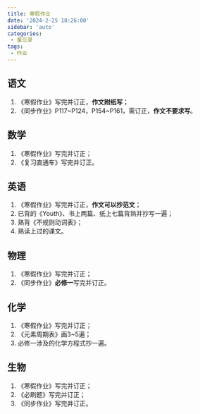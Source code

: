 ```yaml
---
title: 寒假作业
date: '2024-2-25 18:26:00'
sidebar: 'auto'
categories:
 - 备忘录
tags:
 - 作业
---
```

## 语文
1. 《寒假作业》写完并订正，**作文附纸写**；
2. 《同步作业》P117~P124，P154~P161，需订正，**作文不要求写**。
## 数学
1. 《寒假作业》写完并订正；
2. 《复习直通车》写完并订正。
## 英语
1. 《寒假作业》写完并订正，**作文可以抄范文**；
2. 已背的《Youth》、书上两篇、纸上七篇背熟并抄写一遍；
3. 熟背《不规则动词表》；
4. 熟读上过的课文。
## 物理
1. 《寒假作业》写完并订正；
2. 《同步作业》**必修一**写完并订正。
## 化学
1. 《寒假作业》写完并订正；
2. 《元素周期表》画3~5遍；
3. 必修一涉及的化学方程式抄一遍。
## 生物
1. 《寒假作业》写完并订正；
2. 《必刷题》写完并订正；
3. 《同步作业》写完并订正。